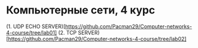 # Компьютерные сети, 4 курс
(1. UDP ECHO SERVER)[https://github.com/Pacman29/Computer-networks-4-course/tree/lab01]
(2. TCP SERVER)[https://github.com/Pacman29/Computer-networks-4-course/tree/lab02]
